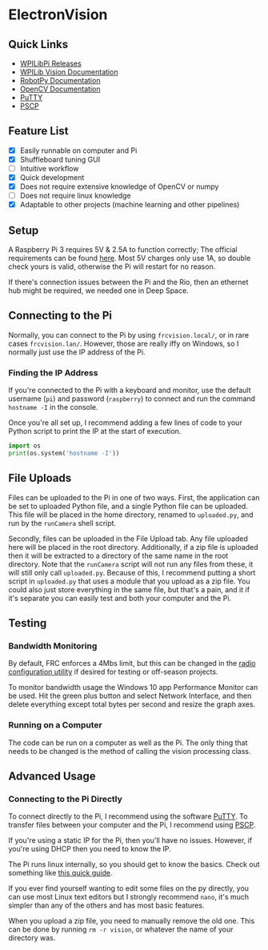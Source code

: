 # ElectronVision

## Quick Links

 - [WPILibPi Releases](https://github.com/wpilibsuite/WPILibPi/releases)
 - [WPILib Vision Documentation](https://docs.wpilib.org/en/stable/docs/software/vision-processing/wpilibpi/using-the-raspberry-pi-for-frc.html)
 - [RobotPy Documentation](https://robotpy.readthedocs.io/en/stable/)
 - [OpenCV Documentation](https://docs.opencv.org/4.5.2/d6/d00/tutorial_py_root.html)
 - [PuTTY](https://www.chiark.greenend.org.uk/~sgtatham/putty/latest.html)
 - [PSCP](https://it.cornell.edu/managed-servers/transfer-files-using-putty)

## Feature List

 - [x] Easily runnable on computer and Pi
 - [x] Shuffleboard tuning GUI
 - [ ] Intuitive workflow
 - [x] Quick development
 - [x] Does not require extensive knowledge of OpenCV or numpy
 - [ ] Does not require linux knowledge
 - [x] Adaptable to other projects (machine learning and other pipelines)

## Setup

A Raspberry Pi 3 requires 5V & 2.5A to function correctly; The official requirements can be found [here](https://www.raspberrypi.org/documentation/hardware/raspberrypi/power/README.md). Most 5V charges only use 1A, so double check yours is valid, otherwise the Pi will restart for no reason.

If there's connection issues between the Pi and the Rio, then an ethernet hub might be required, we needed one in Deep Space.

## Connecting to the Pi

Normally, you can connect to the Pi by using `frcvision.local/`, or in rare cases `frcvision.lan/`. However, those are really iffy on Windows, so I normally just use the IP address of the Pi.

### Finding the IP Address

If you're connected to the Pi with a keyboard and monitor, use the default username (`pi`) and password  (`raspberry`) to connect and run the command `hostname -I` in the console.

Once you're all set up, I recommend adding a few lines of code to your Python script to print the IP at the start of execution.

```python
import os
print(os.system('hostname -I'))
```

## File Uploads

Files can be uploaded to the Pi in one of two ways. First, the application can be set to uploaded Python file, and a single Python file can be uploaded. This file will be placed in the home directory, renamed to `uploaded.py`, and run by the `runCamera` shell script.

Secondly, files can be uploaded in the File Upload tab. Any file uploaded here will be placed in the root directory. Additionally, if a zip file is uploaded then it will be extracted to a directory of the same name in the root directory. Note that the `runCamera` script will not run any files from these, it will still only call `uploaded.py`. Because of this, I recommend putting a short script in `uploaded.py` that uses a module that you upload as a zip file. You could also just store everything in the same file, but that's a pain, and it if it's separate you can easily test and both your computer and the Pi.

## Testing

### Bandwidth Monitoring

By default, FRC enforces a 4Mbs limit, but this can be changed in the
[radio configuration utility](https://docs.wpilib.org/en/stable/docs/zero-to-robot/step-3/radio-programming.html)
if desired for testing or off-season projects.

To monitor bandwidth usage the Windows 10 app Performance Monitor can be used.
Hit the green plus button and select Network Interface, and then delete
everything except total bytes per second and resize the graph axes.

### Running on a Computer

The code can be run on a computer as well as the Pi. The only thing that needs
to be changed is the method of calling the vision processing class.

## Advanced Usage

### Connecting to the Pi Directly

To connect directly to the Pi, I recommend using the software [PuTTY](https://www.chiark.greenend.org.uk/~sgtatham/putty/latest.html). To transfer files between your computer and the Pi, I recommend using [PSCP](https://it.cornell.edu/managed-servers/transfer-files-using-putty).

If you're using a static IP for the Pi, then you'll have no issues. However, if you're using DHCP then you need to know the IP.

The Pi runs linux internally, so you should get to know the basics. Check out something like [this quick guide](https://its.temple.edu/linux-quick-reference-guide).

If you ever find yourself wanting to edit some files on the py directly, you can use most Linux text editors but I strongly recommend `nano`, it's much simpler than any of the others and has most basic features.

When you upload a zip file, you need to manually remove the old one. This can be done by running `rm -r vision`, or whatever the name of your directory was.

